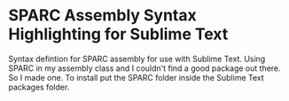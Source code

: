 SPARC Assembly Syntax Highlighting for Sublime Text
=============

Syntax defintion for SPARC assembly for use with Sublime Text. Using SPARC in my assembly class and I couldn't find a good package out there. So I made one. To install put the SPARC folder inside the Sublime Text packages folder. 

